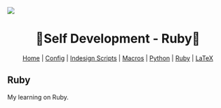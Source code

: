 ![][waves_top]

<div  align="center">
   <h1>🎴Self Development - Ruby🎴</h1>

[Home][README_self_development] | [Config][README_config] | [Indesign Scripts][README_indesign_scripts] | [Macros][README_macros] | [Python][README_python] | [Ruby][README_ruby] | [LaTeX][README_tex]

</div>

## Ruby

My learning on Ruby.

<!-- URLS -->

[README_self_development]: ../README.md
[README_indesign_scripts]: ../indesign_scripts/README.md
[README_macros]: ../macros/README.md
[README_config]: ../config/README.md
[README_python]: ../python/README.md
[README_ruby]: README.md
[README_tex]: ../tex/README.md
[waves_top]: https://raw.githubusercontent.com/v-amorim/v-amorim/main/svg/Top.svg
